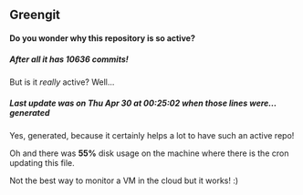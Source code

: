 ## Greengit

#### Do you wonder why this repository is so active?

##### After all it has 10636 commits!

But is it *really* active? Well...

##### Last update was on Thu Apr 30 at 00:25:02 when those lines were... generated

Yes, generated, because it certainly helps a lot to have such an active repo!

Oh and there was **55%** disk usage on the machine
where there is the cron updating this file.

Not the best way to monitor a VM in the cloud but it works! :)
